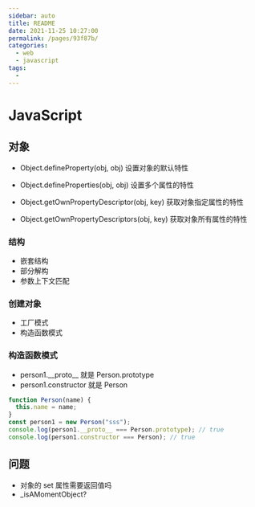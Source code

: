 ```yaml
---
sidebar: auto
title: README
date: 2021-11-25 10:27:00
permalink: /pages/93f87b/
categories: 
  - web
  - javascript
tags: 
  - 
---
```


# JavaScript

## 对象

- Object.defineProperty(obj, obj) 设置对象的默认特性
- Object.defineProperties(obj, obj) 设置多个属性的特性

- Object.getOwnPropertyDescriptor(obj, key) 获取对象指定属性的特性
- Object.getOwnPropertyDescriptors(obj, key) 获取对象所有属性的特性

### 结构

- 嵌套结构
- 部分解构
- 参数上下文匹配

### 创建对象

- 工厂模式
- 构造函数模式

### 构造函数模式

- person1.\_\_proto\_\_ 就是 Person.prototype
- person1.constructor 就是 Person

```js
function Person(name) {
  this.name = name;
}
const person1 = new Person("sss");
console.log(person1.__proto__ === Person.prototype); // true
console.log(person1.constructor === Person); // true
```

## 问题

- 对象的 set 属性需要返回值吗
- \_isAMomentObject?
